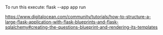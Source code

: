 To run this execute:
flask --app app run


https://www.digitalocean.com/community/tutorials/how-to-structure-a-large-flask-application-with-flask-blueprints-and-flask-sqlalchemy#creating-the-questions-blueprint-and-rendering-its-templates
